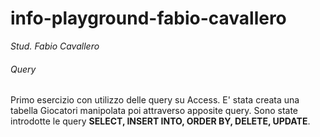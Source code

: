 # info-playground-fabio-cavallero

_Stud. Fabio Cavallero_

###### Query

Primo esercizio con utilizzo delle query su Access. E' stata creata una tabella Giocatori manipolata poi attraverso apposite query. Sono state introdotte le query **SELECT, INSERT INTO, ORDER BY, DELETE, UPDATE**.